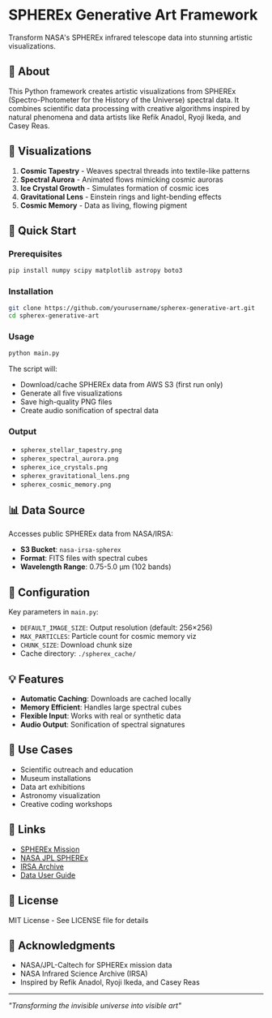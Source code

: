 # SPHEREx Generative Art Framework

Transform NASA's SPHEREx infrared telescope data into stunning artistic visualizations.

## 🌌 About

This Python framework creates artistic visualizations from SPHEREx (Spectro-Photometer for the History of the Universe) spectral data. It combines scientific data processing with creative algorithms inspired by natural phenomena and data artists like Refik Anadol, Ryoji Ikeda, and Casey Reas.

## 🎨 Visualizations

1. **Cosmic Tapestry** - Weaves spectral threads into textile-like patterns
2. **Spectral Aurora** - Animated flows mimicking cosmic auroras
3. **Ice Crystal Growth** - Simulates formation of cosmic ices
4. **Gravitational Lens** - Einstein rings and light-bending effects
5. **Cosmic Memory** - Data as living, flowing pigment

## 🚀 Quick Start

### Prerequisites

```bash
pip install numpy scipy matplotlib astropy boto3
```

### Installation

```bash
git clone https://github.com/yourusername/spherex-generative-art.git
cd spherex-generative-art
```

### Usage

```bash
python main.py
```

The script will:
- Download/cache SPHEREx data from AWS S3 (first run only)
- Generate all five visualizations
- Save high-quality PNG files
- Create audio sonification of spectral data

### Output

- `spherex_stellar_tapestry.png`
- `spherex_spectral_aurora.png`
- `spherex_ice_crystals.png`
- `spherex_gravitational_lens.png`
- `spherex_cosmic_memory.png`

## 📊 Data Source

Accesses public SPHEREx data from NASA/IRSA:
- **S3 Bucket**: `nasa-irsa-spherex`
- **Format**: FITS files with spectral cubes
- **Wavelength Range**: 0.75-5.0 μm (102 bands)

## 🔧 Configuration

Key parameters in `main.py`:
- `DEFAULT_IMAGE_SIZE`: Output resolution (default: 256×256)
- `MAX_PARTICLES`: Particle count for cosmic memory viz
- `CHUNK_SIZE`: Download chunk size
- Cache directory: `./spherex_cache/`

## 💡 Features

- **Automatic Caching**: Downloads are cached locally
- **Memory Efficient**: Handles large spectral cubes
- **Flexible Input**: Works with real or synthetic data
- **Audio Output**: Sonification of spectral signatures

## 🎯 Use Cases

- Scientific outreach and education
- Museum installations
- Data art exhibitions
- Astronomy visualization
- Creative coding workshops

## 🔗 Links

- [SPHEREx Mission](https://en.wikipedia.org/wiki/SPHEREx)
- [NASA JPL SPHEREx](https://www.jpl.nasa.gov/missions/spherex)
- [IRSA Archive](https://irsa.ipac.caltech.edu/Missions/spherex.html)
- [Data User Guide](https://caltech-ipac.github.io/spherex-archive-documentation/)

## 📄 License

MIT License - See LICENSE file for details

## 🙏 Acknowledgments

- NASA/JPL-Caltech for SPHEREx mission data
- NASA Infrared Science Archive (IRSA)
- Inspired by Refik Anadol, Ryoji Ikeda, and Casey Reas

---

*"Transforming the invisible universe into visible art"*